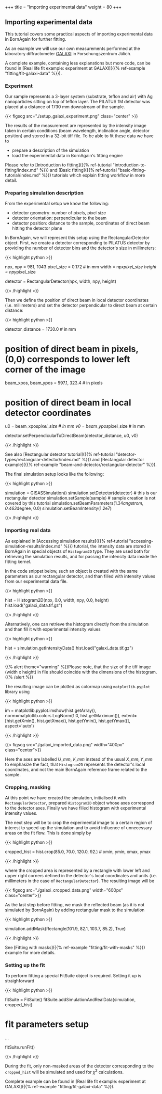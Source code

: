 +++
title = "Importing experimental data"
weight = 80
+++

## Importing experimental data

This tutorial covers some practical aspects of importing experimental data in BornAgain for further fitting.

As an example we will use our own measurements performed  at the laboratory diffractometer [GALAXI](http://www.fz-juelich.de/jcns/jcns-2//DE/Leistungen/GALAXI/_node.html) in Forschungszentrum Jülich.

A complete example, containing less explanations but more code, can be found in
[Real life fit example: experiment at GALAXI]({{% ref-example "fitting/fit-galaxi-data" %}}).

### Experiment

Our sample represents a 3-layer system (substrate, teflon and air) 
with Ag nanoparticles sitting on top of teflon layer. 
The PILATUS 1M detector was placed at a distance of 1730 mm downstream of the sample.

{{< figscg src="./setup_galaxi_experiment.png" class="center" >}}

The results of the measurement are represented by the intensity image taken in certain conditions
(beam wavelength, inclination angle, detector position) and stored in a 32-bit tiff file. To be able to fit these data we have to

* prepare a description of the simulation
* load the experimental data in BornAgain's fitting engine

Please refer to [Introduction to fitting]({{% ref-tutorial "introduction-to-fitting/index.md" %}})
and [Basic fitting]({{% ref-tutorial "basic-fitting-tutorial/index.md" %}}) tutorials which explain fitting workflow in more detail.

### Preparing simulation description

From the experimental setup we know the following:

* detector geometry: number of pixels, pixel size
* detector orientation: perpendicular to the beam
* detector position: distance to the sample, coordinates of direct beam hitting the detector plane

In BornAgain, we will represent this setup using the RectangularDetector object.
First, we create a detector corresponding to PILATUS detector by providing the number of detector bins and the detector's size in millimeters:

{{< highlight python >}}

npx, npy = 981, 1043
pixel_size = 0.172  # in mm
width = npx*pixel_size
height = npy*pixel_size
 
detector = RectangularDetector(npx, width, npy, height)

{{< /highlight >}}

Then we define the position of direct beam in local detector coordinates (i.e. millimeters) and set the detector perpendicular to direct beam at certain distance:

{{< highlight python >}}

detector_distance = 1730.0  # in mm
 
# position of direct beam in pixels, (0,0) corresponds to lower left corner of the image
beam_xpos, beam_ypos = 597.1, 323.4  # in pixels
 
# position of direct beam in local detector coordinates
u0 = beam_xpos*pixel_size  # in mm
v0 = beam_ypos*pixel_size  # in mm
 
detector.setPerpendicularToDirectBeam(detector_distance, u0, v0)

{{< /highlight >}}

See also [Rectangular detector tutorial]({{% ref-tutorial "detector-types/rectangular-detector/index.md" %}})
and [Rectangular detector example]({{% ref-example "beam-and-detector/rectangular-detector" %}}).

The final simulation setup looks like the following:

{{< highlight python >}}

simulation = GISASSimulation()
simulation.setDetector(detector)  # this is our rectangular detector
simulation.setSample(sample)  # sample creation is not covered by this tutorial
simulation.setBeamParameters(1.34*angstrom, 0.463*degree, 0.0)
simulation.setBeamIntensity(1.2e7)

{{< /highlight >}}

### Importing real data

As explained in [Accessing simulation results]({{% ref-tutorial "accessing-simulation-results/index.md" %}}) tutorial,
the intensity data are stored in BornAgain in special objects of `Histogram2D` type.
They are used both for retrieving the simulation results, and for passing the intensity data inside the fitting kernel.

In the code snippet below, such an object is created with the same parameters as our rectangular detector,
and than filled with intensity values from our experimental data file.

{{< highlight python >}}

hist = Histogram2D(npx, 0.0, width, npy, 0.0, height)
hist.load("galaxi_data.tif.gz")

{{< /highlight >}}

Alternatively, one can retrieve the histogram directly from the simulation and than fill it with experimental intensity values

{{< highlight python >}}

hist = simulation.getIntensityData()
hist.load("galaxi_data.tif.gz")

{{< /highlight >}}

{{% alert theme="warning" %}}Please note, that the size of the tiff image (width x height) in file should coincide with the dimensions of the histogram.{{% /alert %}}

The resulting image can be plotted as colormap using `matplotlib.pyplot` library using

{{< highlight python >}}

im = matplotlib.pyplot.imshow(hist.getArray(),
        norm=matplotlib.colors.LogNorm(1.0, hist.getMaximum()),
        extent=[hist.getXmin(), hist.getXmax(), hist.getYmin(), hist.getYmax()],
        aspect='auto')

{{< /highlight >}}

{{< figscg src="./galaxi_imported_data.png" width="400px" class="center">}}

Here the axes are labelled $U\_{mm}, V\_{mm}$ instead of the usual $X\_{mm}, Y\_{mm}$ to emphasize the fact,
that `Histogram2D` represents the detector's local coordinates, and not the main BornAgain reference frame related to the sample.

### Cropping, masking

At this point we have created the simulation, initialised it with `RectangularDetector`,
prepared `Histogram2D` object whose axes correspond to the detector axes. Finally we have filled histogram with experimental intensity values.

The next step will be to crop the experimental image to a certain region of interest to speed-up the simulation
and to avoid influence of unnecessary areas on the fit flow. This is done simply by

{{< highlight python >}}

cropped_hist = hist.crop(85.0, 70.0, 120.0, 92.)  # xmin, ymin, xmax, ymax

{{< /highlight >}}

where the cropped area is represented by a rectangle with lower left and upper right corners defined in
the detector's local coordinates and units (i.e. millimeters in the case of `RectangularDetector`). The resulting image will be

{{< figscg src="./galaxi_cropped_data.png" width="600px" class="center">}}

As the last step before fitting, we mask the reflected beam (as it is not simulated by BornAgain) by adding rectangular mask to the simulation

{{< highlight python >}}

simulation.addMask(Rectangle(101.9, 82.1, 103.7, 85.2), True)

{{< /highlight >}}

See [Fitting with masks]({{% ref-example "fitting/fit-with-masks" %}}) example for more details.

### Setting up the fit

To perform fitting a special FitSuite object is required. Setting it up is straighforward

{{< highlight python >}}

fitSuite = FitSuite()
fitSuite.addSimulationAndRealData(simulation, cropped_hist)
 
# fit parameters setup
...
 
fitSuite.runFit()

{{< /highlight >}}

During the fit, only non-masked areas of the detector corresponding to the `cropped_hist` will be simulated and used for $\chi^2$ calculations.

Complete example can be found in [Real life fit example: experiment at GALAXI]({{% ref-example "fitting/fit-galaxi-data" %}}).
